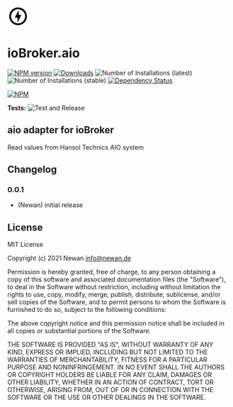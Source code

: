 ![Logo](admin/aio.png)
# ioBroker.aio

[![NPM version](https://img.shields.io/npm/v/iobroker.aio.svg)](https://www.npmjs.com/package/iobroker.aio)
[![Downloads](https://img.shields.io/npm/dm/iobroker.aio.svg)](https://www.npmjs.com/package/iobroker.aio)
![Number of Installations (latest)](https://iobroker.live/badges/aio-installed.svg)
![Number of Installations (stable)](https://iobroker.live/badges/aio-stable.svg)
[![Dependency Status](https://img.shields.io/david/Newan/iobroker.aio.svg)](https://david-dm.org/Newan/iobroker.aio)

[![NPM](https://nodei.co/npm/iobroker.aio.png?downloads=true)](https://nodei.co/npm/iobroker.aio/)

**Tests:** ![Test and Release](https://github.com/Newan/ioBroker.aio/workflows/Test%20and%20Release/badge.svg)

## aio adapter for ioBroker

Read values from Hansol Technics AIO system


## Changelog

### 0.0.1
* (Newan) initial release

## License
MIT License

Copyright (c) 2021 Newan <info@newan.de>

Permission is hereby granted, free of charge, to any person obtaining a copy
of this software and associated documentation files (the "Software"), to deal
in the Software without restriction, including without limitation the rights
to use, copy, modify, merge, publish, distribute, sublicense, and/or sell
copies of the Software, and to permit persons to whom the Software is
furnished to do so, subject to the following conditions:

The above copyright notice and this permission notice shall be included in all
copies or substantial portions of the Software.

THE SOFTWARE IS PROVIDED "AS IS", WITHOUT WARRANTY OF ANY KIND, EXPRESS OR
IMPLIED, INCLUDING BUT NOT LIMITED TO THE WARRANTIES OF MERCHANTABILITY,
FITNESS FOR A PARTICULAR PURPOSE AND NONINFRINGEMENT. IN NO EVENT SHALL THE
AUTHORS OR COPYRIGHT HOLDERS BE LIABLE FOR ANY CLAIM, DAMAGES OR OTHER
LIABILITY, WHETHER IN AN ACTION OF CONTRACT, TORT OR OTHERWISE, ARISING FROM,
OUT OF OR IN CONNECTION WITH THE SOFTWARE OR THE USE OR OTHER DEALINGS IN THE
SOFTWARE.